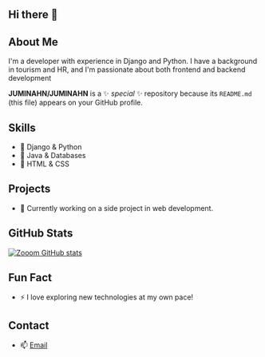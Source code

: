 ## Hi there 👋

## About Me
I'm a developer with experience in Django and Python. I have a background in tourism and HR, and I'm passionate about both frontend and backend development

**JUMINAHN/JUMINAHN** is a ✨ _special_ ✨ repository because its `README.md` (this file) appears on your GitHub profile.

## Skills
- 🌟 Django & Python
- 🌿 Java & Databases
- 🎨 HTML & CSS

## Projects
- 🚀 Currently working on a side project in web development.

## GitHub Stats
[![Zooom GitHub stats](https://github-readme-stats.vercel.app/api?username=JUMINAHN&theme=radical)](https://github.com/anuraghazra/github-readme-stats)

## Fun Fact
- ⚡ I love exploring new technologies at my own pace!

## Contact
- 📫 [Email](mailto:jumin9774@naaver.com)
